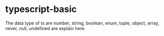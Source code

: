 # typescript-basic
The data type of ts are number, string, boolean, enum, tuple, object, array, never, null, undefined are explain here.
